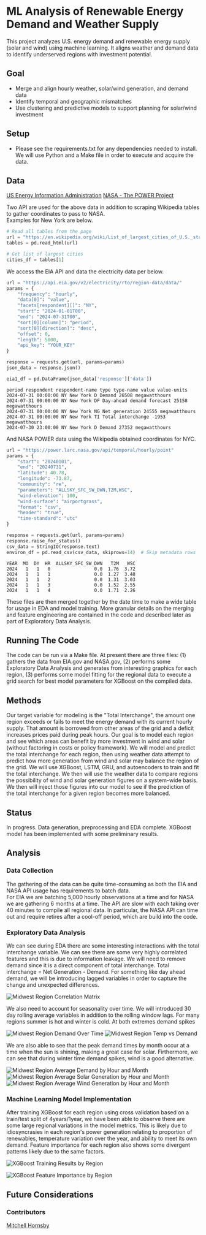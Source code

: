 # ML Analysis of Renewable Energy Demand and Weather Supply

This project analyzes U.S. energy demand and renewable energy supply (solar and wind) using machine learning. It aligns 
weather and demand data to identify underserved regions with investment potential.

## Goal
- Merge and align hourly weather, solar/wind generation, and demand data
- Identify temporal and geographic mismatches
- Use clustering and predictive models to support planning for solar/wind investment

## Setup
- Please see the requirements.txt for any dependencies needed to install.  We will use Python and a Make file in order to 
execute and acquire the data.

## Data

[US Energy Information Administration](https://www.eia.gov/opendata/)
[NASA - The POWER Project](https://power.larc.nasa.gov/)

Two API are used for the above data in addition to scraping Wikipedia tables to gather coordinates to pass to NASA.  
Examples for New York are below.

```python
# Read all tables from the page
url = "https://en.wikipedia.org/wiki/List_of_largest_cities_of_U.S._states_and_territories_by_population"
tables = pd.read_html(url)

# Get list of largest cities
cities_df = tables[1]
```

We access the EIA API and data the electricity data per below.

```python
url = "https://api.eia.gov/v2/electricity/rto/region-data/data/"
params = {
    "frequency": "hourly",
    "data[0]": "value",
    "facets[respondent][]": "NY",
    "start": "2024-01-01T00",
    "end": "2024-07-31T00",
    "sort[0][column]": "period",
    "sort[0][direction]": "desc",
    "offset": 0,
    "length": 5000,
    "api_key": "YOUR_KEY"
}

response = requests.get(url, params=params)
json_data = response.json()

eia1_df = pd.DataFrame(json_data['response']['data'])
```

```text
period respondent respondent-name type type-name value value-units 
2024-07-31 00:00:00 NY New York D Demand 26508 megawatthours 
2024-07-31 00:00:00 NY New York DF Day-ahead demand forecast 25158 megawatthours 
2024-07-31 00:00:00 NY New York NG Net generation 24555 megawatthours 
2024-07-31 00:00:00 NY New York TI Total interchange -1953 megawatthours 
2024-07-30 23:00:00 NY New York D Demand 27352 megawatthours 
```

And NASA POWER data using the Wikipedia obtained coordinates for NYC.

```python
url = "https://power.larc.nasa.gov/api/temporal/hourly/point"
params = {
    "start": "20240101",
    "end": "20240731",
    "latitude": 40.78,
    "longitude": -73.87,
    "community": "re",
    "parameters": "ALLSKY_SFC_SW_DWN,T2M,WSC",
    "wind-elevation": 100,
    "wind-surface": "airportgrass",
    "format": "csv",
    "header": "true",
    "time-standard": "utc"
}

response = requests.get(url, params=params)
response.raise_for_status()
csv_data = StringIO(response.text)
environ_df = pd.read_csv(csv_data, skiprows=14)  # Skip metadata rows
```

```text
YEAR  MO  DY  HR  ALLSKY_SFC_SW_DWN   T2M   WSC
2024   1   1   0                0.0  1.76  3.72
2024   1   1   1                0.0  1.27  3.48
2024   1   1   2                0.0  1.31  3.03
2024   1   1   3                0.0  1.52  2.55
2024   1   1   4                0.0  1.71  2.26
```

These files are then merged together by the date time to make a wide table for usage in EDA and model training.  More 
granular details on the merging and feature engineering are contained in the code and described later as part of 
Exploratory Data Analysis.

## Running The Code

The code can be run via a Make file.  At present there are three files: (1) gathers the data from EIA.gov and NASA.gov,
(2) performs some Exploratory Data Analysis and generates from interesting graphics for each region, (3) performs some 
model fitting for the regional data to execute a grid search for best model parameters for XGBoost on the compiled data.

## Methods

Our target variable for modeling is the "Total Interchange", the amount one region exceeds or fails to meet the energy 
demand with its current hourly supply.  That amount is borrowed from other areas of the grid and a deficit increases 
prices paid during peak hours.  Our goal is to model each region and see which areas can benefit by more investment in 
wind and solar (without factoring in costs or policy framework).  We will model and predict the total interchange for 
each region, then using weather data attempt to predict how more generation from wind and solar may balance the region 
of the grid.  We will use XGBoost, LSTM, GRU, and autoencoders to train and fit the total interchange.  We then will use 
the weather data to compare regions the possibility of wind and solar generation figures on a system-wide basis.  We then 
will inject those figures into our model to see if the prediction of the total interchange for a given region becomes 
more balanced.


## Status

In progress.  Data generation, preprocessing and EDA complete.  XGBoost model has been implemented with some preliminary 
results.  


## Analysis

### Data Collection
The gathering of the data can be quite time-consuming as both the EIA and NASA API usage has requirements to batch data.  
For EIA we are batching 5,000 hourly observations at a time and for NASA we are gathering 6 months at a time.  The API 
are slow with each taking over 40 minutes to compile all regional data.  In particular, the NASA API can time out and 
require retires after a cool-off period, which are build into the code.

### Exploratory Data Analysis
We can see during EDA there are some interesting interactions with the total interchange variable.  We can see there are 
some very highly correlated features and this is due to information leakage.  We will need to remove demand since it is 
a direct component of total interchange.  Total interchange = Net Generation - Demand.  For something like day ahead demand, 
we will be introducing lagged variables in order to capture the change and unexpected differences.  

![Midwest Region Correlation Matrix](figs/MIDW_correl_matrix.png)

We also need to account for seasonality over time.  We will introduced 30 day rolling average variables in addition to the 
rolling window lags.  For many regions summer is hot and winter is cold.  At both extremes demand spikes

![Midwest Region Demand Over Time](figs/MIDW_demand_over_time.png)
![Midwest Region Temp vs Demand](figs/MIDW_t2m_vs_energy_demand.png)

We are also able to see that the peak demand times by month occur at a time when the sun is shining, making a great case 
for solar.  Firthermore, we can see that during winter time demand spikes, wind is a good alternative.

![Midwest Region Average Demand by Hour and Month](figs/MIDW_avg_hrly_demand_by_month.png)
![Midwest Region Average Solar Generation by Hour and Month](figs/MIDW_avg_hrly_solar_gen_by_month.png)
![Midwest Region Average Wind Generation by Hour and Month](figs/MIDW_avg_hrly_wind_gen_by_month.png)


### Machine Learning Model Implementation
After training XGBoost for each region using cross validation based on a train/test split of 4years/1year, we have been 
able to observe there are some large regional variations in the model metrics.  This is likely due to idiosyncrasies in 
each region's power generation relating to proportion of renewables, temperature variation over the year, and ability to 
meet its own demand. Feature importance for each region also shows some divergent patterns likely due to the same factors. 


![XGBoost Training Results by Region](figs/XGBoost_train_results_by_region.png)


![XGBoost Feature Importance by Region](figs/XGBoost_feature_importance_region.png)

## Future Considerations

### Contributors

[Mitchell Hornsby](https://github.com/mhorns)